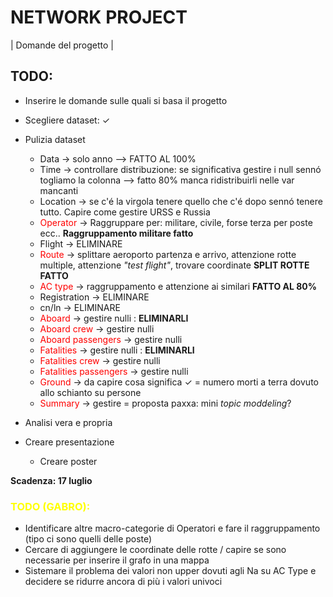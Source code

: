 # NETWORK PROJECT

| Domande del progetto |

## TODO:
- Inserire le domande sulle quali si basa il progetto
- Scegliere dataset: ✓


- Pulizia dataset
  - Data -> solo anno --> FATTO AL 100%
  - Time -> controllare distribuzione: se significativa gestire i null sennó togliamo la colonna --> fatto 80% manca ridistribuirli nelle var mancanti
  - Location -> se c'é la virgola tenere quello che c'é dopo sennó tenere tutto. Capire come gestire URSS e Russia
  - <font color="red">Operator</font> -> Raggruppare per: militare, civile, forse terza per poste ecc.. **Raggruppamento militare fatto**
  - Flight -> ELIMINARE
  - <font color="red">Route</font> -> splittare aeroporto partenza e arrivo, attenzione rotte multiple, attenzione *"test flight"*, trovare coordinate **SPLIT ROTTE FATTO**
  - <font color="red">AC type</font> -> raggruppamento e attenzione ai similari **FATTO AL 80%**
  - Registration -> ELIMINARE
  - cn/ln -> ELIMINARE
  - <font color="red">Aboard</font> -> gestire nulli : **ELIMINARLI**
  - <font color="red">Aboard crew</font> -> gestire nulli 
  - <font color="red">Aboard passengers</font> -> gestire nulli 
  - <font color="red">Fatalities</font> -> gestire nulli : **ELIMINARLI**
  - <font color="red">Fatalities crew</font> -> gestire nulli 
  - <font color="red">Fatalities passengers</font> -> gestire nulli 
  - <font color="red">Ground</font> -> da capire cosa significa ✓ = numero morti a terra dovuto allo schianto su persone
  - <font color="red">Summary</font> -> gestire = proposta paxxa: mini *topic moddeling*?


- Analisi vera e propria
- Creare presentazione 
  - Creare poster



**Scadenza: 17 luglio**



### <font color="yellow">TODO (GABRO):</font>

- Identificare altre macro-categorie di Operatori e fare il raggruppamento (tipo ci sono quelli delle poste)
- Cercare di aggiungere le coordinate delle rotte / capire se sono necessarie per inserire il grafo in una mappa
- Sistemare il problema dei valori non upper dovuti agli Na su AC Type e decidere se ridurre ancora di più i valori univoci
 
